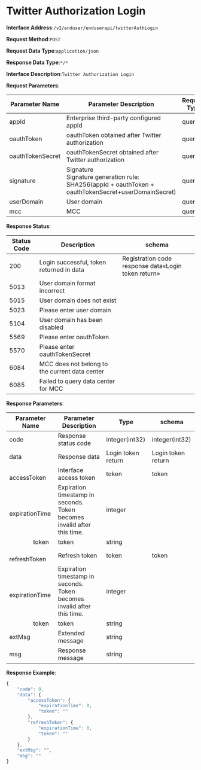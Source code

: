 # Twitter Authorization Login


**Interface Address**:`/v2/enduser/enduserapi/twitterAuthLogin`


**Request Method**:`POST`


**Request Data Type**:`application/json`


**Response Data Type**:`*/*`


**Interface Description**:`Twitter Authorization Login`


**Request Parameters**:


| Parameter Name    | Parameter Description                                                                              | Request Type | Required | Data Type      | schema |
| ----------------- | -------------------------------------------------------------------------------------------------- | ------------ | -------- | -------------- | ------ |
| appId             | Enterprise third-party configured appId                                                            | query        | true     | string         |        |
| oauthToken        | oauthToken obtained after Twitter authorization                                                    | query        | true     | string         |        |
| oauthTokenSecret  | oauthTokenSecret obtained after Twitter authorization                                              | query        | true     | string         |        |
| signature         | Signature<br/>Signature generation rule: SHA256(appId + oauthToken + oauthTokenSecret+userDomainSecret) | query    | true     | string         |        |
| userDomain        | User domain                                                                                        | query        | true     | string         |        |
| mcc               | MCC                                                                                                | query        | false    | integer(int32) |        |


**Response Status**:


| Status Code | Description                       | schema                                      |
| ----------- | --------------------------------- | ------------------------------------------- |
| 200         | Login successful, token returned in data | Registration code response data«Login token return» |
| 5013        | User domain format incorrect      |                                             |
| 5015        | User domain does not exist        |                                             |
| 5023        | Please enter user domain          |                                             |
| 5104        | User domain has been disabled     |                                             |
| 5569        | Please enter oauthToken           |                                             |
| 5570        | Please enter oauthTokenSecret     |                                             |
| 6084        | MCC does not belong to the current data center |                                |
| 6085        | Failed to query data center for MCC |                                           |


**Response Parameters**:


| Parameter Name                         | Parameter Description                                        | Type             | schema           |
| -------------------------------------- | ------------------------------------------------------------ | ---------------- | ---------------- |
| code                                   | Response status code                                         | integer(int32)   | integer(int32)   |
| data                                   | Response data                                                | Login token return | Login token return |
| &emsp;&emsp;accessToken                | Interface access token                                       | token            | token            |
| &emsp;&emsp;&emsp;&emsp;expirationTime | Expiration timestamp in seconds. Token becomes invalid after this time. | integer          |                  |
| &emsp;&emsp;&emsp;&emsp;token          | token                                                        | string           |                  |
| &emsp;&emsp;refreshToken               | Refresh token                                                | token            | token            |
| &emsp;&emsp;&emsp;&emsp;expirationTime | Expiration timestamp in seconds. Token becomes invalid after this time. | integer          |                  |
| &emsp;&emsp;&emsp;&emsp;token          | token                                                        | string           |                  |
| extMsg                                 | Extended message                                             | string           |                  |
| msg                                    | Response message                                             | string           |                  |


**Response Example**:
```javascript
{
	"code": 0,
	"data": {
		"accessToken": {
			"expirationTime": 0,
			"token": ""
		},
		"refreshToken": {
			"expirationTime": 0,
			"token": ""
		}
	},
	"extMsg": "",
	"msg": ""
}
```